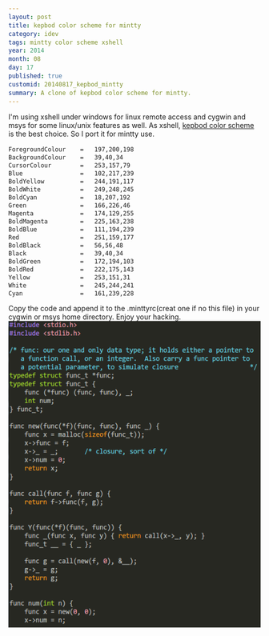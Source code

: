 ```yaml
---
layout: post
title: kepbod color scheme for mintty
category: idev
tags: mintty color scheme xshell
year: 2014
month: 08
day: 17
published: true
customid: 20140817_kepbod_mintty
summary: A clone of kepbod color scheme for mintty.
---
```


I'm using xshell under windows for linux remote access and cygwin and msys for some linux/unix features as well. As xshell, [kepbod color scheme](https://github.com/kepbod/colour_kepbod) is the best choice. So I port it for mintty use.
```
ForegroundColour    =   197,200,198
BackgroundColour    =   39,40,34
CursorColour        =   253,157,79
Blue                =   102,217,239
BoldYellow          =   244,191,117
BoldWhite           =   249,248,245
BoldCyan            =   18,207,192
Green               =   166,226,46
Magenta             =   174,129,255
BoldMagenta         =   225,163,238
BoldBlue            =   111,194,239
Red                 =   251,159,177
BoldBlack           =   56,56,48
Black               =   39,40,34
BoldGreen           =   172,194,103
BoldRed             =   222,175,143
Yellow              =   253,151,31
White               =   245,244,241
Cyan                =   161,239,228
```
Copy the code and append it to the .minttyrc(creat one if no this file) in your cygwin or msys home directory. Enjoy your hacking.
![mintty kepbod](/img/20140817/kepbod_mintty.png "kepbod for mintty")

